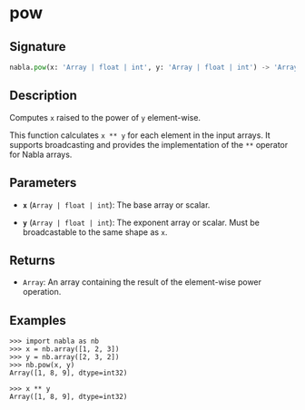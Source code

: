 # pow

## Signature

```python
nabla.pow(x: 'Array | float | int', y: 'Array | float | int') -> 'Array'
```

## Description

Computes `x` raised to the power of `y` element-wise.

This function calculates `x ** y` for each element in the input arrays.
It supports broadcasting and provides the implementation of the `**`
operator for Nabla arrays.

## Parameters

- **`x`** (`Array | float | int`): The base array or scalar.

- **`y`** (`Array | float | int`): The exponent array or scalar. Must be broadcastable to the same shape as `x`.

## Returns

- `Array`: An array containing the result of the element-wise power operation.

## Examples

```pycon
>>> import nabla as nb
>>> x = nb.array([1, 2, 3])
>>> y = nb.array([2, 3, 2])
>>> nb.pow(x, y)
Array([1, 8, 9], dtype=int32)

>>> x ** y
Array([1, 8, 9], dtype=int32)
```
